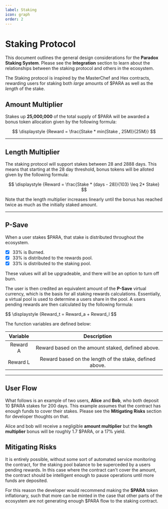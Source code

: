 ```yaml
---
label: Staking
icon: graph
order: 2
---
```


# Staking Protocol
This document outlines the general design considerations for the **Paradox Staking System**. Please see the **Integration** section to learn about the relationships between the staking protocol and others in the ecosystem.

The Staking protocol is inspired by the MasterChef and Hex contracts, rewarding users for staking both *large* amounts of $PARA as well as the *length* of the stake.

## Amount Multiplier
Stakes up **25,000,000** of the total supply of $PARA will be awarded a bonus token allocation given by the following formula:

$$
\displaystyle {Reward = \frac{Stake * min(Stake , 25M)}{25M}}
$$

---

## Length Multiplier

The staking protocol will support stakes between 28 and 2888 days. This means that starting at the 28 day threshold, bonus tokens will be alloted given by the following formula:

$$
\displaystyle {Reward = \frac{Stake * (days - 28)}{103} \leq 2* Stake}
$$

Note that the length multiplier increases linearly until the bonus has reached twice as much as the initially staked amount.

---

## P-Save
When a user stakes $PARA, that stake is distributed throughout the ecosystem.

- [x] 33% is Burned.
- [x] 33% is distributed to the rewards pool.
- [x] 33% is distributed to the staking pool.

These values will all be upgradeable, and there will be an option to turn off burn.

The user is then credited an equivalent amount of the **P-Save** virtual currency, which is the basis for all staking rewards calculations. Essentially, a virtual pool is used to determine a users share in the pool. A users pending rewards are then calculated by the following formula:

$$
\displaystyle {Reward_t = Reward_a + Reward_l
$$

The function variables are defined below:

Variable   | Description
:---:   | :---:
Reward A | Reward based on the amount staked, defined above.
Reward L | Reward based on the length of the stake, defined above.

---

## User Flow 
What follows is an example of two users, **Alice** and **Bob**, who both deposit 10 $PARA stakes for 200 days. This example assumes that the contract has enough funds to cover their stakes. Please see the **Mitigating Risks** section for developer thoughts on that.

Alice and bob will receive a negligible **amount multiplier** but the **length multiplier** bonus will be roughly 1.7 $PARA, or a 17% yield.

## Mitigating Risks
It is entirely possible, without some sort of automated service monitoring the contract, for the staking pool balance to be superceded by a users pending rewards. In this case where the contract can't cover the amount, the contract should be intelligent enough to pause operations until more funds are deposited.

For this reason the developer would recommend making the **$PARA** token inflationary, such that more can be minted in the case that other parts of the ecosystem are not generating enough $PARA flow to the staking contract.

